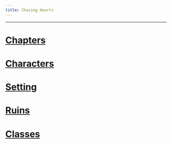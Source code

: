 ```yaml
---
title: Chasing Hearts
---
```

<hr>

# [Chapters](<content/Chasing Hearts/Index.md>)
# [Characters](Characters/index.md)
# [Setting](Setting.md)
# [Ruins](Ruins.md)
# [Classes](Classes.md)
